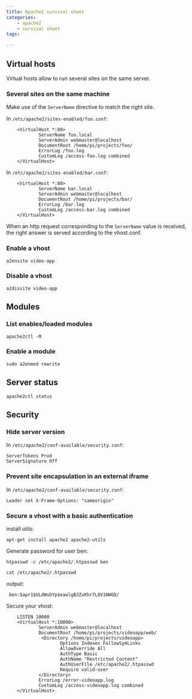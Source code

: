 ```yaml
---
title: Apache2 survival sheet
categories:
    - apache2
    - survival sheet
tags:

---
```


## Virtual hosts

Virtual hosts allow to run several sites on the same server. 

### Several sites on the same machine

Make use of the `ServerName` directive to match the right site.

In `/etc/apache2/sites-enabled/foo.conf`:

        <VirtualHost *:80> 
                ServerName foo.local
                ServerAdmin webmaster@localhost
                DocumentRoot /home/pi/projects/foo/
                ErrorLog /foo.log
                CustomLog /access-foo.log combined
        </VirtualHost>


In `/etc/apache2/sites-enabled/bar.conf`:

        <VirtualHost *:80> 
                ServerName bar.local
                ServerAdmin webmaster@localhost
                DocumentRoot /home/pi/projects/bar/
                ErrorLog /bar.log
                CustomLog /access-bar.log combined
        </VirtualHost> 
        
When an http request corresponding to the `ServerName` value is received, the right answer is served according to the vhost.conf.       
### Enable a vhost

    a2ensite video-app
    
### Disable  a vhost

    a2dissite video-app
        
## Modules

### List enables/loaded modules

    apache2ctl -M

### Enable a module 

    sudo a2enmod rewrite
    
## Server status

    apache2ctl status
 
## Security
 
###  Hide server version

In `/etc/apache2/conf-available/security.conf`:

    ServerTokens Prod
    ServerSignature Off

### Prevent site encapsulation in an external iframe

In `/etc/apache2/conf-available/security.conf`:
    
    Leader set X-Frame-Options: "sameorigin" 
 
### Secure a vhost with a basic authentication

install utils:

    apt-get install apache2 apache2-utils
    
Generate password for user ben:

    htpasswd -c /etc/apache2/.htpasswd ben
    
    cat /etc/apache2/.htpasswd
     
output:
     
     ben:$apr1$ULdWsbYp$eawlgBJZvKhr7L8V1NWGD/

Secure your vhost:

        LISTEN 10000 
        <VirtualHost *:10000> 
                ServerAdmin webmaster@localhost
                DocumentRoot /home/pi/projects/videoapp/web/
                 <Directory /home/pi/projects/videoapp>
                        Options Indexes FollowSymLinks
                        AllowOverride All
                        AuthType Basic
                        AuthName "Restricted Content"
                        AuthUserFile /etc/apache2/.htpasswd
                        Require valid-user
                </Directory>
                ErrorLog /error-videoapp.log
                CustomLog /access-videoapp.log combined
        </VirtualHost>